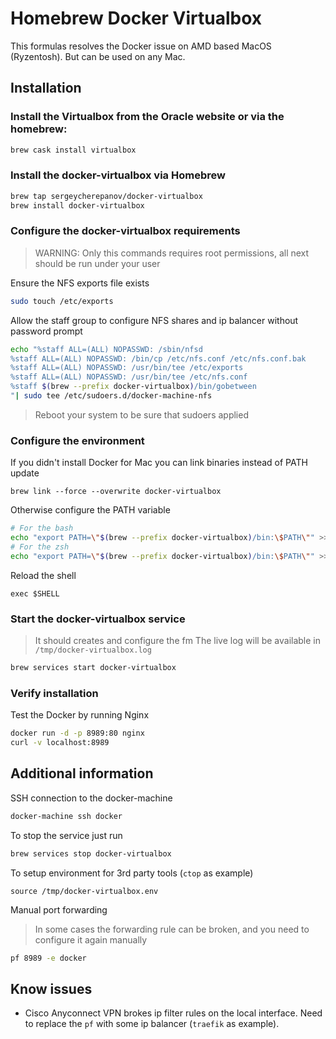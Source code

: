 # Homebrew Docker Virtualbox
This formulas resolves the Docker issue on AMD based MacOS (Ryzentosh). But can be used on any Mac.

## Installation

### Install the Virtualbox from the Oracle website or via the homebrew:
```bash
brew cask install virtualbox
```

### Install the docker-virtualbox via Homebrew

```bash
brew tap sergeycherepanov/docker-virtualbox
brew install docker-virtualbox
```

### Configure the docker-virtualbox requirements
> WARNING: Only this commands requires root permissions, all next should be run under your user

Ensure the NFS exports file exists
```bash
sudo touch /etc/exports
```

Allow the staff group to configure NFS shares and ip balancer without password prompt  
```bash
echo "%staff ALL=(ALL) NOPASSWD: /sbin/nfsd
%staff ALL=(ALL) NOPASSWD: /bin/cp /etc/nfs.conf /etc/nfs.conf.bak
%staff ALL=(ALL) NOPASSWD: /usr/bin/tee /etc/exports
%staff ALL=(ALL) NOPASSWD: /usr/bin/tee /etc/nfs.conf
%staff $(brew --prefix docker-virtualbox)/bin/gobetween
"| sudo tee /etc/sudoers.d/docker-machine-nfs
```

> Reboot your system to be sure that sudoers applied


### Configure the environment

If you didn't install Docker for Mac you can link binaries instead of PATH update
```
brew link --force --overwrite docker-virtualbox
```

Otherwise configure the PATH variable
```bash
# For the bash
echo "export PATH=\"$(brew --prefix docker-virtualbox)/bin:\$PATH\"" >> ~/.bashrc
# For the zsh
echo "export PATH=\"$(brew --prefix docker-virtualbox)/bin:\$PATH\"" >> ~/.zshrc
```

Reload the shell
```
exec $SHELL
```

### Start the docker-virtualbox service

> It should creates and configure the fm
> The live log will be available in `/tmp/docker-virtualbox.log`
```bash
brew services start docker-virtualbox 
```

### Verify installation

Test the Docker by running Nginx
```bash
docker run -d -p 8989:80 nginx
curl -v localhost:8989
```

## Additional information

SSH connection to the docker-machine
```bash
docker-machine ssh docker
```

To stop the service just run
```bash
brew services stop docker-virtualbox 
```

To setup environment for 3rd party tools (`ctop` as example)
```
source /tmp/docker-virtualbox.env
```

Manual port forwarding 
> In some cases the forwarding rule can be broken, and you need to configure it again manually
```bash
pf 8989 -e docker
```
## Know issues
* Cisco Anyconnect VPN brokes ip filter rules on the local interface. Need to replace the `pf` with some ip balancer (`traefik` as example).

